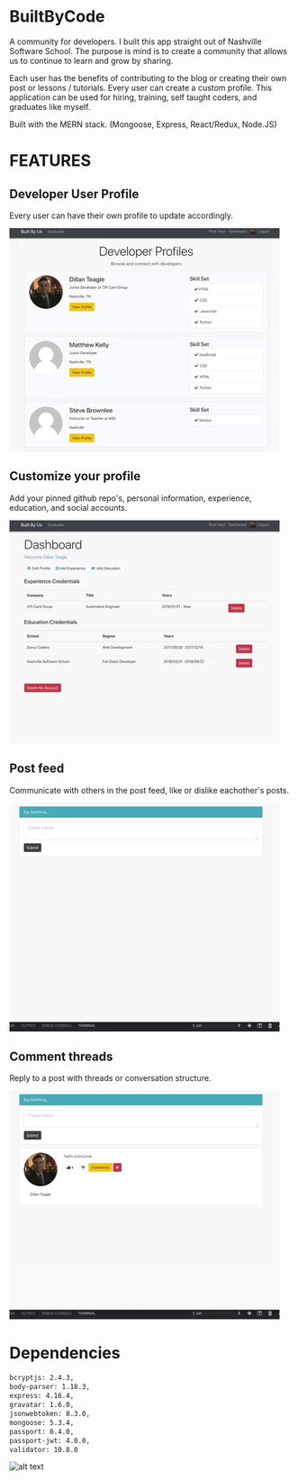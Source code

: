 # BuiltByCode

A community for developers. I built this app straight out of Nashville Software School. The purpose is mind is to create a community that allows us to continue to learn and grow by sharing.

Each user has the benefits of contributing to the blog or creating their own post or lessons / tutorials. Every user can create a custom profile. This application can be used for hiring, training, self taught coders, and graduates like myself.

Built with the MERN stack.
(Mongoose, Express, React/Redux, Node.JS)

# FEATURES

## Developer User Profile
Every user can have their own profile to update accordingly.

![Developer Profiles](./images/BBU_Profiles.gif)


## Customize your profile

Add your pinned github repo's, personal information, experience, education, and social accounts.

![User Profile](./images/BBU_User_Profile.gif)

## Post feed
Communicate with others in the post feed, like or dislike eachother's posts.

![Post Feed](./images/BBU_Post.gif)

## Comment threads
Reply to a post with threads or conversation structure.

![Post Threads](./images/BBU_Thread.gif)


# Dependencies

    bcryptjs: 2.4.3,
    body-parser: 1.18.3,
    express: 4.16.4,
    gravatar: 1.6.0,
    jsonwebtoken: 8.3.0,
    mongoose: 5.3.4,
    passport: 0.4.0,
    passport-jwt: 4.0.0,
    validator: 10.8.0

![alt text](http://adsvento.in/images/react/mernstack.png "MERN")
